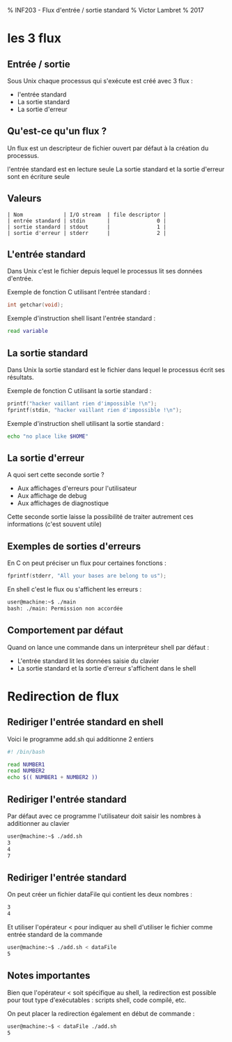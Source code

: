 % INF203 - Flux d'entrée / sortie standard
% Victor Lambret
% 2017

# les 3 flux

## Entrée / sortie

Sous Unix chaque processus qui s'exécute est créé avec 3 flux :

- l'entrée standard
- La sortie standard
- La sortie d'erreur

## Qu'est-ce qu'un flux ?

Un flux est un descripteur de fichier ouvert par défaut à la création du processus.

l'entrée standard est en lecture seule
La sortie standard et la sortie d'erreur sont en écriture seule

## Valeurs

```
| Nom             | I/O stream  | file descriptor |
| entrée standard | stdin       |               0 |
| sortie standard | stdout      |               1 |
| sortie d'erreur | stderr      |               2 |
```

## L'entrée standard

Dans Unix c'est le fichier depuis lequel le processus lit ses données d'entrée.

Exemple de fonction C utilisant l'entrée standard :

```c
int getchar(void);
```

Exemple d'instruction shell lisant l'entrée standard :

```bash
read variable
```

## La sortie standard

Dans Unix la sortie standard est le fichier dans lequel le processus écrit ses résultats.

Exemple de fonction C utilisant la sortie standard  :

```c
printf("hacker vaillant rien d'impossible !\n");
fprintf(stdin, "hacker vaillant rien d'impossible !\n");
```

Exemple d'instruction shell utilisant la sortie standard :

```bash
echo "no place like $HOME"
```

## La sortie d'erreur

A quoi sert cette seconde sortie ?

- Aux affichages d'erreurs pour l'utilisateur
- Aux affichage de debug
- Aux affichages de diagnostique

Cette seconde sortie laisse la possibilité de traiter autrement ces informations (c'est souvent utile)

## Exemples de sorties d'erreurs

En C on peut préciser un flux pour certaines fonctions :

```c
fprintf(stderr, "All your bases are belong to us");
```

En shell c'est le flux ou s'affichent les erreurs :

```bash
user@machine:~$ ./main
bash: ./main: Permission non accordée
```
## Comportement par défaut

Quand on lance une commande dans un interpréteur shell par défaut :

- L'entrée standard lit les données saisie du clavier
- La sortie standard et la sortie d'erreur s'affichent dans le shell

# Redirection de flux

## Rediriger l'entrée standard en shell

Voici le programme add.sh qui additionne 2 entiers

```bash
#! /bin/bash

read NUMBER1
read NUMBER2
echo $(( NUMBER1 + NUMBER2 ))
```

## Rediriger l'entrée standard

Par défaut avec ce programme l'utilisateur doit saisir les nombres à additionner au clavier

```bash
user@machine:~$ ./add.sh
3
4
7
```

## Rediriger l'entrée standard

On peut créer un fichier dataFile qui contient les deux nombres :

```bash
3
4
```

Et utiliser l'opérateur < pour indiquer au shell d'utiliser le fichier comme entrée standard de la commande

```bash
user@machine:~$ ./add.sh < dataFile
5
```

## Notes importantes

Bien que l'opérateur < soit spécifique au shell, la redirection est possible pour tout type d'exécutables : scripts shell, code compilé, etc.

On peut placer la redirection également en début de commande :

```bash
user@machine:~$ < dataFile ./add.sh
5
```

